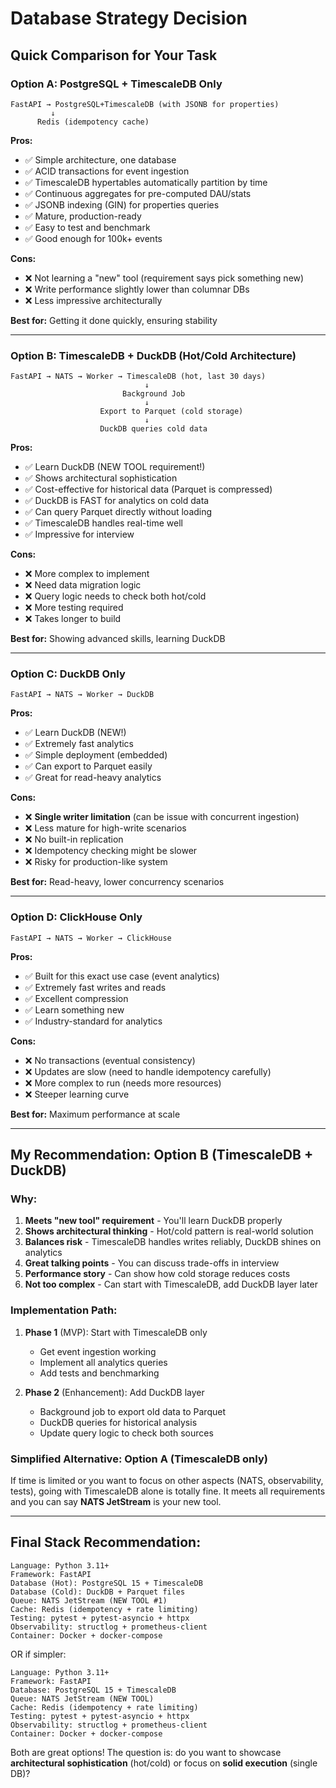 # Database Strategy Decision

## Quick Comparison for Your Task

### Option A: PostgreSQL + TimescaleDB Only
```
FastAPI → PostgreSQL+TimescaleDB (with JSONB for properties)
         ↓
      Redis (idempotency cache)
```

**Pros:**
- ✅ Simple architecture, one database
- ✅ ACID transactions for event ingestion
- ✅ TimescaleDB hypertables automatically partition by time
- ✅ Continuous aggregates for pre-computed DAU/stats
- ✅ JSONB indexing (GIN) for properties queries
- ✅ Mature, production-ready
- ✅ Easy to test and benchmark
- ✅ Good enough for 100k+ events

**Cons:**
- ❌ Not learning a "new" tool (requirement says pick something new)
- ❌ Write performance slightly lower than columnar DBs
- ❌ Less impressive architecturally

**Best for:** Getting it done quickly, ensuring stability

---

### Option B: TimescaleDB + DuckDB (Hot/Cold Architecture)
```
FastAPI → NATS → Worker → TimescaleDB (hot, last 30 days)
                              ↓
                         Background Job
                              ↓
                    Export to Parquet (cold storage)
                              ↓
                    DuckDB queries cold data
```

**Pros:**
- ✅ Learn DuckDB (NEW TOOL requirement!)
- ✅ Shows architectural sophistication
- ✅ Cost-effective for historical data (Parquet is compressed)
- ✅ DuckDB is FAST for analytics on cold data
- ✅ Can query Parquet directly without loading
- ✅ TimescaleDB handles real-time well
- ✅ Impressive for interview

**Cons:**
- ❌ More complex to implement
- ❌ Need data migration logic
- ❌ Query logic needs to check both hot/cold
- ❌ More testing required
- ❌ Takes longer to build

**Best for:** Showing advanced skills, learning DuckDB

---

### Option C: DuckDB Only
```
FastAPI → NATS → Worker → DuckDB
```

**Pros:**
- ✅ Learn DuckDB (NEW!)
- ✅ Extremely fast analytics
- ✅ Simple deployment (embedded)
- ✅ Can export to Parquet easily
- ✅ Great for read-heavy analytics

**Cons:**
- ❌ **Single writer limitation** (can be issue with concurrent ingestion)
- ❌ Less mature for high-write scenarios
- ❌ No built-in replication
- ❌ Idempotency checking might be slower
- ❌ Risky for production-like system

**Best for:** Read-heavy, lower concurrency scenarios

---

### Option D: ClickHouse Only
```
FastAPI → NATS → Worker → ClickHouse
```

**Pros:**
- ✅ Built for this exact use case (event analytics)
- ✅ Extremely fast writes and reads
- ✅ Excellent compression
- ✅ Learn something new
- ✅ Industry-standard for analytics

**Cons:**
- ❌ No transactions (eventual consistency)
- ❌ Updates are slow (need to handle idempotency carefully)
- ❌ More complex to run (needs more resources)
- ❌ Steeper learning curve

**Best for:** Maximum performance at scale

---

## My Recommendation: **Option B** (TimescaleDB + DuckDB)

### Why:
1. **Meets "new tool" requirement** - You'll learn DuckDB properly
2. **Shows architectural thinking** - Hot/cold pattern is real-world solution
3. **Balances risk** - TimescaleDB handles writes reliably, DuckDB shines on analytics
4. **Great talking points** - You can discuss trade-offs in interview
5. **Performance story** - Can show how cold storage reduces costs
6. **Not too complex** - Can start with TimescaleDB, add DuckDB layer later

### Implementation Path:
1. **Phase 1** (MVP): Start with TimescaleDB only
   - Get event ingestion working
   - Implement all analytics queries
   - Add tests and benchmarking

2. **Phase 2** (Enhancement): Add DuckDB layer
   - Background job to export old data to Parquet
   - DuckDB queries for historical analysis
   - Update query logic to check both sources

### Simplified Alternative: **Option A** (TimescaleDB only)

If time is limited or you want to focus on other aspects (NATS, observability, tests), going with TimescaleDB alone is totally fine. It meets all requirements and you can say **NATS JetStream** is your new tool.

---

## Final Stack Recommendation:

```
Language: Python 3.11+
Framework: FastAPI
Database (Hot): PostgreSQL 15 + TimescaleDB
Database (Cold): DuckDB + Parquet files
Queue: NATS JetStream (NEW TOOL #1)
Cache: Redis (idempotency + rate limiting)
Testing: pytest + pytest-asyncio + httpx
Observability: structlog + prometheus-client
Container: Docker + docker-compose
```

OR if simpler:

```
Language: Python 3.11+
Framework: FastAPI
Database: PostgreSQL 15 + TimescaleDB
Queue: NATS JetStream (NEW TOOL)
Cache: Redis (idempotency + rate limiting)
Testing: pytest + pytest-asyncio + httpx
Observability: structlog + prometheus-client
Container: Docker + docker-compose
```

Both are great options! The question is: do you want to showcase **architectural sophistication** (hot/cold) or focus on **solid execution** (single DB)?

